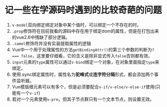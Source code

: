 # 记一些在学源码时遇到的比较奇葩的问题

1. `v-model`双向绑定绑定对象中某个值时，可以绑定一个不存在的时。
2. `.prop`修饰符在目前我看的源码中存在用于绑定dom的属性，但是在打包出来的vue2.6中残缺了部分逻辑。
3. `.camel`修饰符并没有实装提取属性的逻辑
4. Vue中一个用于处理属性的方法`getBindingAttr()`的第三个参数的判断为`? === false`，这里要仔细看，它的含义是除非显式传入`false`否则都有效。
5. `input`元素的`type`属性可以通过`v-bind`绑定一个对象，在对象里面指定`type`来绑定。
6. 使用.sync绑定属性时，属性名为**驼峰式**或**连字符分隔**形式，都会添加两个事件监听器。
7. Vue模版根元素可以有多个，但是必须要配合`v-if/v-else/v-else-if`使用(只能有一个`v-if`)
8. 若对一个元素使用`v-pre`，但其子节点群只有一个文本节点，则设置无效。